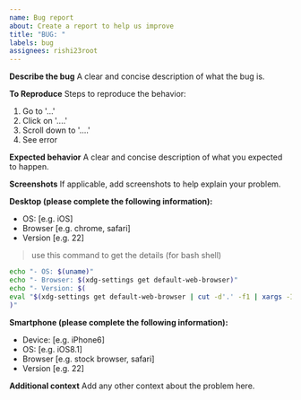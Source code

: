```yaml
---
name: Bug report
about: Create a report to help us improve
title: "BUG: "
labels: bug
assignees: rishi23root
---
```


**Describe the bug**
A clear and concise description of what the bug is.

**To Reproduce**
Steps to reproduce the behavior:

1. Go to '...'
2. Click on '....'
3. Scroll down to '....'
4. See error

**Expected behavior**
A clear and concise description of what you expected to happen.

**Screenshots**
If applicable, add screenshots to help explain your problem.

**Desktop (please complete the following information):**

- OS: [e.g. iOS]
- Browser [e.g. chrome, safari]
- Version [e.g. 22]

> use this command to get the details (for bash shell)

```bash
echo "- OS: $(uname)"
echo "- Browser: $(xdg-settings get default-web-browser)"
echo "- Version: $(
eval "$(xdg-settings get default-web-browser | cut -d'.' -f1 | xargs -I {} which {}) --version"
)"
```

**Smartphone (please complete the following information):**

- Device: [e.g. iPhone6]
- OS: [e.g. iOS8.1]
- Browser [e.g. stock browser, safari]
- Version [e.g. 22]

**Additional context**
Add any other context about the problem here.
